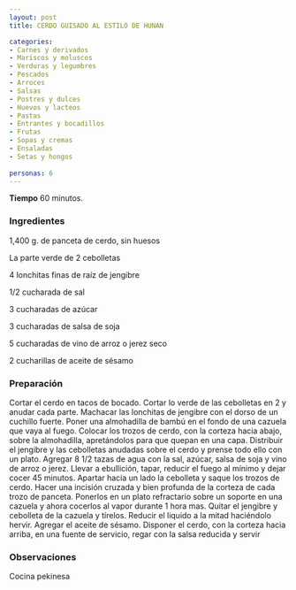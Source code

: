 ```yaml
---
layout: post
title: CERDO GUISADO AL ESTILO DE HUNAN

categories:
- Carnes y derivados
- Mariscos y moluscos
- Verduras y legumbres
- Pescados
- Arroces
- Salsas
- Postres y dulces
- Huevos y lacteos
- Pastas
- Entrantes y bocadillos
- Frutas
- Sopas y cremas
- Ensaladas
- Setas y hongos
 
personas: 6 
---
```

<b>Tiempo</b> 60 minutos.

<h3>Ingredientes</h3>
1,400 g. de panceta de cerdo, sin huesos

La parte verde de 2 cebolletas

4 lonchitas finas de raíz de jengibre

1/2 cucharada de sal

3 cucharadas de azúcar

3 cucharadas de salsa de soja

5 cucharadas de vino de arroz o jerez seco

2 cucharillas de aceite de sésamo

<h3>Preparación</h3>
Cortar el cerdo en tacos de bocado. Cortar lo verde de las cebolletas en 2 y anudar cada parte. Machacar las lonchitas de jengibre con el dorso de un cuchillo fuerte. Poner una almohadilla de bambú en el fondo de una cazuela que vaya al fuego. Colocar los trozos de cerdo, con la corteza hacia abajo, sobre la almohadilla, apretándolos para que quepan en una capa. Distribuir el jengibre y las cebolletas anudadas sobre el cerdo y prense todo ello con un plato. Agregar 8 1/2 tazas de agua con la sal, azúcar, salsa de soja y vino de arroz o jerez. Llevar a ebullición, tapar, reducir el fuego al mínimo y dejar cocer 45 minutos. Apartar hacia un lado la cebolleta y saque los trozos de cerdo. Hacer una incisión cruzada y bien profunda de la corteza de cada trozo de panceta. Ponerlos en un plato refractario sobre un soporte en una cazuela y ahora cocerlos al vapor durante 1 hora mas. Quitar el jengibre y cebolleta de la cazuela y tírelos. Reducir el liquido a la mitad haciéndolo hervir. Agregar el aceite de sésamo. Disponer el cerdo, con la corteza hacia arriba, en una fuente de servicio, regar con la salsa reducida y servir

<h3>Observaciones</h3>
Cocina pekinesa

